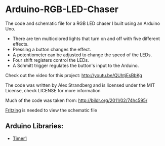 # Arduino-RGB-LED-Chaser

The code and schematic file for a RGB LED chaser I built using an Arduino Uno.

- There are ten multicolored lights that turn on and off with five different effects.
- Pressing a button changes the effect.
- A potentiometer can be adjusted to change the speed of the LEDs.
- Four shift registers control the LEDs.
- A Schmitt trigger regulates the button's input to the Arduino.

Check out the video for this project:
http://youtu.be/QUhtjEsBbKg

The code was written by Alex Strandberg and is licensed under the MIT License, check LICENSE for more information

Much of the code was taken from: http://bildr.org/2011/02/74hc595/

[Fritzing](http://fritzing.org/home/) is needed to view the schematic file

## Arduino Libraries:
- [Timer1](http://playground.arduino.cc/code/timer1)